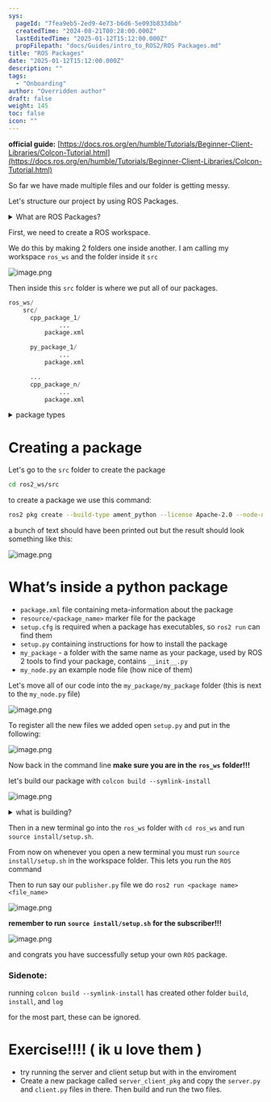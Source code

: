 ```yaml
---
sys:
  pageId: "7fea9eb5-2ed9-4e73-b6d6-5e093b833dbb"
  createdTime: "2024-08-21T00:28:00.000Z"
  lastEditedTime: "2025-01-12T15:12:00.000Z"
  propFilepath: "docs/Guides/intro_to_ROS2/ROS Packages.md"
title: "ROS Packages"
date: "2025-01-12T15:12:00.000Z"
description: ""
tags:
  - "Onboarding"
author: "Overridden author"
draft: false
weight: 145
toc: false
icon: ""
---
```


**official guide:** [https://docs.ros.org/en/humble/Tutorials/Beginner-Client-Libraries/Colcon-Tutorial.html](https://docs.ros.org/en/humble/Tutorials/Beginner-Client-Libraries/Colcon-Tutorial.html)

So far we have made multiple files and our folder is getting messy.

Let's structure our project by using ROS Packages.

<details>

<summary>What are ROS Packages?</summary>

ROS Packages are, as the name implies, packages of code that are highly sharable between ROS developers.

They consist of a folder, `package.xml` file, and source code

```python
      cpp_package_1/
		      ... imagine much code files here ..
          package.xml
```

</details>

First, we need to create a ROS workspace.

We do this by making 2 folders one inside another. I am calling my workspace `ros_ws` and the folder inside it `src`

![image.png](https://prod-files-secure.s3.us-west-2.amazonaws.com/d518164a-d88e-44d1-a4ee-3adb3bd8bce0/70706947-fd18-4537-a67b-e12946812d31/image.png?X-Amz-Algorithm=AWS4-HMAC-SHA256&X-Amz-Content-Sha256=UNSIGNED-PAYLOAD&X-Amz-Credential=ASIAZI2LB466RPJTCRLU%2F20250418%2Fus-west-2%2Fs3%2Faws4_request&X-Amz-Date=20250418T210719Z&X-Amz-Expires=3600&X-Amz-Security-Token=IQoJb3JpZ2luX2VjEPT%2F%2F%2F%2F%2F%2F%2F%2F%2F%2FwEaCXVzLXdlc3QtMiJHMEUCIDtiXxaH9UuqwDDCRETPWjyR5UOrrX5Mfh30c75UeYSuAiEAv7uTqKqNHcRN4rBQaoYfXa%2Fec9GnMMn4WhUaxuB75aIq%2FwMIfRAAGgw2Mzc0MjMxODM4MDUiDOe9q0cgUwfvwRL6FyrcA5eKHzR9DtDrVp%2B91S64MGiOfia9qQfJ5CBw3DvWaFXjMD9g9i14p3FV6Ez7A4S0WMFQPzS%2FSSuC0wFrgL91F3RPEmkgPgoDQxKHzghzsSq2rIOOiKONRrQBrcjMJR6gqmXK0QuVgvs1hntUMahpHzc8UuNoD%2FdlSoBJLiPJP30VYR9u7jp9NPlg3UkuNIIx1%2FldfbRuj4F62F%2FjoqxHOq6Gp1sxqTEEHI42%2Fcajf2Kla1u6cSys7USXbCcEp6RYqdS%2BQon2JcrStYfSBws1Xf5eg0joAKYpVFQEHpTCrK51o0Nyu3h6BD2geXN30ZKpnjLJenT4RQxLzgyGbPKY8EQrQ6DIuTjgKnNaL3sXc2HN5m%2BmQhYp7pDDfiR2guh3rAtcbhHbhIy9k%2FKqfetHfhxGu2YAMix1uaguJlIR1zMoqhnOgGPcVd5kPvifmkt8t0sNINqe6uwtZTFdrSm5o3GepBc1BhydQ9VBFIjDOZdxyS%2FdmQ9LPqH6NsiW2FPaFHpSekxFdlVk6rmE2oFK%2Bi7SxkT%2FkTz4igcQ9srHigUF%2BvHUM87CPVNpmNrJ8IIB3C%2F4wSYGI1JVB8yqWa7dTu1xfB0k19iAJbuJ2u6MA2cd2OgHgINXaXfoD0d2MOLkisAGOqUBlKN6msUGNiYengl%2FDLV0ZD8LI0gl38YOKA%2BXvJ0%2FE4Rht9%2FZIBXg4oaHE66whKKP7SowZXS8FaAH8es4avHWUD%2BEFWnEfn%2By9Yk6bKNu1GgnPt%2FBmPs397mnnF8qRVsBnWCqEgAtznvXpcZBzXmrqe5PvEauWlxF4XptMQr02B2C9vrLAkHJUFqx%2Fh9MCdgPV4aNs6ZeVhjYIyo1aC9TJLB9WjfL&X-Amz-Signature=35a58330cbfbf7fdd11d627e515b41bdc03f0a212b58329abb14da4d6003ee3d&X-Amz-SignedHeaders=host&x-id=GetObject)

Then inside this `src` folder is where we put all of our packages.

```python
ros_ws/
    src/
      cpp_package_1/
		      ...
          package.xml

      py_package_1/
		      ...
          package.xml

      ...
      cpp_package_n/
		      ...
          package.xml

```

<details>

<summary>package types</summary>

packages can be either `C++` or python.

the intern file structure is different for each but for this guide we will stick to creating python packages

</details>

# Creating a package

Let's go to the `src` folder to create the package

```bash
cd ros2_ws/src
```

to create a package we use this command:

```bash
ros2 pkg create --build-type ament_python --license Apache-2.0 --node-name my_node my_package
```

a bunch of text should have been printed out but the result should look something like this:

![image.png](https://prod-files-secure.s3.us-west-2.amazonaws.com/d518164a-d88e-44d1-a4ee-3adb3bd8bce0/e6cf1e3f-8512-4a3e-b131-079f800bf3e8/image.png?X-Amz-Algorithm=AWS4-HMAC-SHA256&X-Amz-Content-Sha256=UNSIGNED-PAYLOAD&X-Amz-Credential=ASIAZI2LB466RPJTCRLU%2F20250418%2Fus-west-2%2Fs3%2Faws4_request&X-Amz-Date=20250418T210719Z&X-Amz-Expires=3600&X-Amz-Security-Token=IQoJb3JpZ2luX2VjEPT%2F%2F%2F%2F%2F%2F%2F%2F%2F%2FwEaCXVzLXdlc3QtMiJHMEUCIDtiXxaH9UuqwDDCRETPWjyR5UOrrX5Mfh30c75UeYSuAiEAv7uTqKqNHcRN4rBQaoYfXa%2Fec9GnMMn4WhUaxuB75aIq%2FwMIfRAAGgw2Mzc0MjMxODM4MDUiDOe9q0cgUwfvwRL6FyrcA5eKHzR9DtDrVp%2B91S64MGiOfia9qQfJ5CBw3DvWaFXjMD9g9i14p3FV6Ez7A4S0WMFQPzS%2FSSuC0wFrgL91F3RPEmkgPgoDQxKHzghzsSq2rIOOiKONRrQBrcjMJR6gqmXK0QuVgvs1hntUMahpHzc8UuNoD%2FdlSoBJLiPJP30VYR9u7jp9NPlg3UkuNIIx1%2FldfbRuj4F62F%2FjoqxHOq6Gp1sxqTEEHI42%2Fcajf2Kla1u6cSys7USXbCcEp6RYqdS%2BQon2JcrStYfSBws1Xf5eg0joAKYpVFQEHpTCrK51o0Nyu3h6BD2geXN30ZKpnjLJenT4RQxLzgyGbPKY8EQrQ6DIuTjgKnNaL3sXc2HN5m%2BmQhYp7pDDfiR2guh3rAtcbhHbhIy9k%2FKqfetHfhxGu2YAMix1uaguJlIR1zMoqhnOgGPcVd5kPvifmkt8t0sNINqe6uwtZTFdrSm5o3GepBc1BhydQ9VBFIjDOZdxyS%2FdmQ9LPqH6NsiW2FPaFHpSekxFdlVk6rmE2oFK%2Bi7SxkT%2FkTz4igcQ9srHigUF%2BvHUM87CPVNpmNrJ8IIB3C%2F4wSYGI1JVB8yqWa7dTu1xfB0k19iAJbuJ2u6MA2cd2OgHgINXaXfoD0d2MOLkisAGOqUBlKN6msUGNiYengl%2FDLV0ZD8LI0gl38YOKA%2BXvJ0%2FE4Rht9%2FZIBXg4oaHE66whKKP7SowZXS8FaAH8es4avHWUD%2BEFWnEfn%2By9Yk6bKNu1GgnPt%2FBmPs397mnnF8qRVsBnWCqEgAtznvXpcZBzXmrqe5PvEauWlxF4XptMQr02B2C9vrLAkHJUFqx%2Fh9MCdgPV4aNs6ZeVhjYIyo1aC9TJLB9WjfL&X-Amz-Signature=25d7654b4ca5c579b62fc7300a01ca2258ec7a1dda229d86ddb67a1181a297c5&X-Amz-SignedHeaders=host&x-id=GetObject)

# What’s inside a python package

- `package.xml` file containing meta-information about the package
- `resource/<package_name>` marker file for the package
- `setup.cfg` is required when a package has executables, so `ros2 run` can find them
- `setup.py` containing instructions for how to install the package
- `my_package` - a folder with the same name as your package, used by ROS 2 tools to find your package, contains `__init__.py`
- `my_node.py` an example node file (how nice of them)

Let's move all of our code into the `my_package/my_package` folder (this is next to the `my_node.py` file)

![image.png](https://prod-files-secure.s3.us-west-2.amazonaws.com/d518164a-d88e-44d1-a4ee-3adb3bd8bce0/9ce58f11-0da9-4d3e-b86d-506a9685d378/image.png?X-Amz-Algorithm=AWS4-HMAC-SHA256&X-Amz-Content-Sha256=UNSIGNED-PAYLOAD&X-Amz-Credential=ASIAZI2LB466RPJTCRLU%2F20250418%2Fus-west-2%2Fs3%2Faws4_request&X-Amz-Date=20250418T210719Z&X-Amz-Expires=3600&X-Amz-Security-Token=IQoJb3JpZ2luX2VjEPT%2F%2F%2F%2F%2F%2F%2F%2F%2F%2FwEaCXVzLXdlc3QtMiJHMEUCIDtiXxaH9UuqwDDCRETPWjyR5UOrrX5Mfh30c75UeYSuAiEAv7uTqKqNHcRN4rBQaoYfXa%2Fec9GnMMn4WhUaxuB75aIq%2FwMIfRAAGgw2Mzc0MjMxODM4MDUiDOe9q0cgUwfvwRL6FyrcA5eKHzR9DtDrVp%2B91S64MGiOfia9qQfJ5CBw3DvWaFXjMD9g9i14p3FV6Ez7A4S0WMFQPzS%2FSSuC0wFrgL91F3RPEmkgPgoDQxKHzghzsSq2rIOOiKONRrQBrcjMJR6gqmXK0QuVgvs1hntUMahpHzc8UuNoD%2FdlSoBJLiPJP30VYR9u7jp9NPlg3UkuNIIx1%2FldfbRuj4F62F%2FjoqxHOq6Gp1sxqTEEHI42%2Fcajf2Kla1u6cSys7USXbCcEp6RYqdS%2BQon2JcrStYfSBws1Xf5eg0joAKYpVFQEHpTCrK51o0Nyu3h6BD2geXN30ZKpnjLJenT4RQxLzgyGbPKY8EQrQ6DIuTjgKnNaL3sXc2HN5m%2BmQhYp7pDDfiR2guh3rAtcbhHbhIy9k%2FKqfetHfhxGu2YAMix1uaguJlIR1zMoqhnOgGPcVd5kPvifmkt8t0sNINqe6uwtZTFdrSm5o3GepBc1BhydQ9VBFIjDOZdxyS%2FdmQ9LPqH6NsiW2FPaFHpSekxFdlVk6rmE2oFK%2Bi7SxkT%2FkTz4igcQ9srHigUF%2BvHUM87CPVNpmNrJ8IIB3C%2F4wSYGI1JVB8yqWa7dTu1xfB0k19iAJbuJ2u6MA2cd2OgHgINXaXfoD0d2MOLkisAGOqUBlKN6msUGNiYengl%2FDLV0ZD8LI0gl38YOKA%2BXvJ0%2FE4Rht9%2FZIBXg4oaHE66whKKP7SowZXS8FaAH8es4avHWUD%2BEFWnEfn%2By9Yk6bKNu1GgnPt%2FBmPs397mnnF8qRVsBnWCqEgAtznvXpcZBzXmrqe5PvEauWlxF4XptMQr02B2C9vrLAkHJUFqx%2Fh9MCdgPV4aNs6ZeVhjYIyo1aC9TJLB9WjfL&X-Amz-Signature=8817725a381b83d52928be9130edc218bcc516df11815103208c6e12f6913c74&X-Amz-SignedHeaders=host&x-id=GetObject)

To register all the new files we added open `setup.py` and put in the following:

![image.png](https://prod-files-secure.s3.us-west-2.amazonaws.com/d518164a-d88e-44d1-a4ee-3adb3bd8bce0/1cd7c262-4cae-4496-9d75-c178537d24a2/image.png?X-Amz-Algorithm=AWS4-HMAC-SHA256&X-Amz-Content-Sha256=UNSIGNED-PAYLOAD&X-Amz-Credential=ASIAZI2LB466RPJTCRLU%2F20250418%2Fus-west-2%2Fs3%2Faws4_request&X-Amz-Date=20250418T210719Z&X-Amz-Expires=3600&X-Amz-Security-Token=IQoJb3JpZ2luX2VjEPT%2F%2F%2F%2F%2F%2F%2F%2F%2F%2FwEaCXVzLXdlc3QtMiJHMEUCIDtiXxaH9UuqwDDCRETPWjyR5UOrrX5Mfh30c75UeYSuAiEAv7uTqKqNHcRN4rBQaoYfXa%2Fec9GnMMn4WhUaxuB75aIq%2FwMIfRAAGgw2Mzc0MjMxODM4MDUiDOe9q0cgUwfvwRL6FyrcA5eKHzR9DtDrVp%2B91S64MGiOfia9qQfJ5CBw3DvWaFXjMD9g9i14p3FV6Ez7A4S0WMFQPzS%2FSSuC0wFrgL91F3RPEmkgPgoDQxKHzghzsSq2rIOOiKONRrQBrcjMJR6gqmXK0QuVgvs1hntUMahpHzc8UuNoD%2FdlSoBJLiPJP30VYR9u7jp9NPlg3UkuNIIx1%2FldfbRuj4F62F%2FjoqxHOq6Gp1sxqTEEHI42%2Fcajf2Kla1u6cSys7USXbCcEp6RYqdS%2BQon2JcrStYfSBws1Xf5eg0joAKYpVFQEHpTCrK51o0Nyu3h6BD2geXN30ZKpnjLJenT4RQxLzgyGbPKY8EQrQ6DIuTjgKnNaL3sXc2HN5m%2BmQhYp7pDDfiR2guh3rAtcbhHbhIy9k%2FKqfetHfhxGu2YAMix1uaguJlIR1zMoqhnOgGPcVd5kPvifmkt8t0sNINqe6uwtZTFdrSm5o3GepBc1BhydQ9VBFIjDOZdxyS%2FdmQ9LPqH6NsiW2FPaFHpSekxFdlVk6rmE2oFK%2Bi7SxkT%2FkTz4igcQ9srHigUF%2BvHUM87CPVNpmNrJ8IIB3C%2F4wSYGI1JVB8yqWa7dTu1xfB0k19iAJbuJ2u6MA2cd2OgHgINXaXfoD0d2MOLkisAGOqUBlKN6msUGNiYengl%2FDLV0ZD8LI0gl38YOKA%2BXvJ0%2FE4Rht9%2FZIBXg4oaHE66whKKP7SowZXS8FaAH8es4avHWUD%2BEFWnEfn%2By9Yk6bKNu1GgnPt%2FBmPs397mnnF8qRVsBnWCqEgAtznvXpcZBzXmrqe5PvEauWlxF4XptMQr02B2C9vrLAkHJUFqx%2Fh9MCdgPV4aNs6ZeVhjYIyo1aC9TJLB9WjfL&X-Amz-Signature=4beb93a24b55ea15c6090d45c51ef8b3657aa8b6d6bf1c6b48ab3c2ff1aa22be&X-Amz-SignedHeaders=host&x-id=GetObject)

Now back in the command line **make sure you are in the** **`ros_ws`** **folder!!!**

let's build our package with `colcon build --symlink-install`

![image.png](https://prod-files-secure.s3.us-west-2.amazonaws.com/d518164a-d88e-44d1-a4ee-3adb3bd8bce0/2f2a0d27-b173-48fd-b189-5f5c0ce65619/image.png?X-Amz-Algorithm=AWS4-HMAC-SHA256&X-Amz-Content-Sha256=UNSIGNED-PAYLOAD&X-Amz-Credential=ASIAZI2LB466RPJTCRLU%2F20250418%2Fus-west-2%2Fs3%2Faws4_request&X-Amz-Date=20250418T210719Z&X-Amz-Expires=3600&X-Amz-Security-Token=IQoJb3JpZ2luX2VjEPT%2F%2F%2F%2F%2F%2F%2F%2F%2F%2FwEaCXVzLXdlc3QtMiJHMEUCIDtiXxaH9UuqwDDCRETPWjyR5UOrrX5Mfh30c75UeYSuAiEAv7uTqKqNHcRN4rBQaoYfXa%2Fec9GnMMn4WhUaxuB75aIq%2FwMIfRAAGgw2Mzc0MjMxODM4MDUiDOe9q0cgUwfvwRL6FyrcA5eKHzR9DtDrVp%2B91S64MGiOfia9qQfJ5CBw3DvWaFXjMD9g9i14p3FV6Ez7A4S0WMFQPzS%2FSSuC0wFrgL91F3RPEmkgPgoDQxKHzghzsSq2rIOOiKONRrQBrcjMJR6gqmXK0QuVgvs1hntUMahpHzc8UuNoD%2FdlSoBJLiPJP30VYR9u7jp9NPlg3UkuNIIx1%2FldfbRuj4F62F%2FjoqxHOq6Gp1sxqTEEHI42%2Fcajf2Kla1u6cSys7USXbCcEp6RYqdS%2BQon2JcrStYfSBws1Xf5eg0joAKYpVFQEHpTCrK51o0Nyu3h6BD2geXN30ZKpnjLJenT4RQxLzgyGbPKY8EQrQ6DIuTjgKnNaL3sXc2HN5m%2BmQhYp7pDDfiR2guh3rAtcbhHbhIy9k%2FKqfetHfhxGu2YAMix1uaguJlIR1zMoqhnOgGPcVd5kPvifmkt8t0sNINqe6uwtZTFdrSm5o3GepBc1BhydQ9VBFIjDOZdxyS%2FdmQ9LPqH6NsiW2FPaFHpSekxFdlVk6rmE2oFK%2Bi7SxkT%2FkTz4igcQ9srHigUF%2BvHUM87CPVNpmNrJ8IIB3C%2F4wSYGI1JVB8yqWa7dTu1xfB0k19iAJbuJ2u6MA2cd2OgHgINXaXfoD0d2MOLkisAGOqUBlKN6msUGNiYengl%2FDLV0ZD8LI0gl38YOKA%2BXvJ0%2FE4Rht9%2FZIBXg4oaHE66whKKP7SowZXS8FaAH8es4avHWUD%2BEFWnEfn%2By9Yk6bKNu1GgnPt%2FBmPs397mnnF8qRVsBnWCqEgAtznvXpcZBzXmrqe5PvEauWlxF4XptMQr02B2C9vrLAkHJUFqx%2Fh9MCdgPV4aNs6ZeVhjYIyo1aC9TJLB9WjfL&X-Amz-Signature=1e5611c6e24b07b34ce8493d1b04447652dfe8baafae17fdd4a1f1bf80bca513&X-Amz-SignedHeaders=host&x-id=GetObject)

<details>

<summary>what is building?</summary>

if you are a CS major at Rose-Hulman you will learn the answer to this in CSSE132

but TLDR; is it combines all the code files into one program that can be run easily 

</details>

Then in a new terminal go into the `ros_ws` folder with `cd ros_ws` and run `source install/setup.sh`. 

From now on whenever you open a new terminal you must run `source install/setup.sh` in the workspace folder. This lets you run the `ROS` command

Then to run say our `publisher.py` file we do `ros2 run <package name> <file_name>`

![image.png](https://prod-files-secure.s3.us-west-2.amazonaws.com/d518164a-d88e-44d1-a4ee-3adb3bd8bce0/4f4b1219-3a44-4632-aa0a-ce3471699f59/image.png?X-Amz-Algorithm=AWS4-HMAC-SHA256&X-Amz-Content-Sha256=UNSIGNED-PAYLOAD&X-Amz-Credential=ASIAZI2LB466RPJTCRLU%2F20250418%2Fus-west-2%2Fs3%2Faws4_request&X-Amz-Date=20250418T210719Z&X-Amz-Expires=3600&X-Amz-Security-Token=IQoJb3JpZ2luX2VjEPT%2F%2F%2F%2F%2F%2F%2F%2F%2F%2FwEaCXVzLXdlc3QtMiJHMEUCIDtiXxaH9UuqwDDCRETPWjyR5UOrrX5Mfh30c75UeYSuAiEAv7uTqKqNHcRN4rBQaoYfXa%2Fec9GnMMn4WhUaxuB75aIq%2FwMIfRAAGgw2Mzc0MjMxODM4MDUiDOe9q0cgUwfvwRL6FyrcA5eKHzR9DtDrVp%2B91S64MGiOfia9qQfJ5CBw3DvWaFXjMD9g9i14p3FV6Ez7A4S0WMFQPzS%2FSSuC0wFrgL91F3RPEmkgPgoDQxKHzghzsSq2rIOOiKONRrQBrcjMJR6gqmXK0QuVgvs1hntUMahpHzc8UuNoD%2FdlSoBJLiPJP30VYR9u7jp9NPlg3UkuNIIx1%2FldfbRuj4F62F%2FjoqxHOq6Gp1sxqTEEHI42%2Fcajf2Kla1u6cSys7USXbCcEp6RYqdS%2BQon2JcrStYfSBws1Xf5eg0joAKYpVFQEHpTCrK51o0Nyu3h6BD2geXN30ZKpnjLJenT4RQxLzgyGbPKY8EQrQ6DIuTjgKnNaL3sXc2HN5m%2BmQhYp7pDDfiR2guh3rAtcbhHbhIy9k%2FKqfetHfhxGu2YAMix1uaguJlIR1zMoqhnOgGPcVd5kPvifmkt8t0sNINqe6uwtZTFdrSm5o3GepBc1BhydQ9VBFIjDOZdxyS%2FdmQ9LPqH6NsiW2FPaFHpSekxFdlVk6rmE2oFK%2Bi7SxkT%2FkTz4igcQ9srHigUF%2BvHUM87CPVNpmNrJ8IIB3C%2F4wSYGI1JVB8yqWa7dTu1xfB0k19iAJbuJ2u6MA2cd2OgHgINXaXfoD0d2MOLkisAGOqUBlKN6msUGNiYengl%2FDLV0ZD8LI0gl38YOKA%2BXvJ0%2FE4Rht9%2FZIBXg4oaHE66whKKP7SowZXS8FaAH8es4avHWUD%2BEFWnEfn%2By9Yk6bKNu1GgnPt%2FBmPs397mnnF8qRVsBnWCqEgAtznvXpcZBzXmrqe5PvEauWlxF4XptMQr02B2C9vrLAkHJUFqx%2Fh9MCdgPV4aNs6ZeVhjYIyo1aC9TJLB9WjfL&X-Amz-Signature=d437549b01c653b8cb074748615f704ab7831ed066baa3cd2fcaaf6ffd341c19&X-Amz-SignedHeaders=host&x-id=GetObject)

**remember to run** **`source install/setup.sh`** **for the subscriber!!!**

![image.png](https://prod-files-secure.s3.us-west-2.amazonaws.com/d518164a-d88e-44d1-a4ee-3adb3bd8bce0/02121119-dad4-49ec-8356-c956108b4243/image.png?X-Amz-Algorithm=AWS4-HMAC-SHA256&X-Amz-Content-Sha256=UNSIGNED-PAYLOAD&X-Amz-Credential=ASIAZI2LB466RPJTCRLU%2F20250418%2Fus-west-2%2Fs3%2Faws4_request&X-Amz-Date=20250418T210719Z&X-Amz-Expires=3600&X-Amz-Security-Token=IQoJb3JpZ2luX2VjEPT%2F%2F%2F%2F%2F%2F%2F%2F%2F%2FwEaCXVzLXdlc3QtMiJHMEUCIDtiXxaH9UuqwDDCRETPWjyR5UOrrX5Mfh30c75UeYSuAiEAv7uTqKqNHcRN4rBQaoYfXa%2Fec9GnMMn4WhUaxuB75aIq%2FwMIfRAAGgw2Mzc0MjMxODM4MDUiDOe9q0cgUwfvwRL6FyrcA5eKHzR9DtDrVp%2B91S64MGiOfia9qQfJ5CBw3DvWaFXjMD9g9i14p3FV6Ez7A4S0WMFQPzS%2FSSuC0wFrgL91F3RPEmkgPgoDQxKHzghzsSq2rIOOiKONRrQBrcjMJR6gqmXK0QuVgvs1hntUMahpHzc8UuNoD%2FdlSoBJLiPJP30VYR9u7jp9NPlg3UkuNIIx1%2FldfbRuj4F62F%2FjoqxHOq6Gp1sxqTEEHI42%2Fcajf2Kla1u6cSys7USXbCcEp6RYqdS%2BQon2JcrStYfSBws1Xf5eg0joAKYpVFQEHpTCrK51o0Nyu3h6BD2geXN30ZKpnjLJenT4RQxLzgyGbPKY8EQrQ6DIuTjgKnNaL3sXc2HN5m%2BmQhYp7pDDfiR2guh3rAtcbhHbhIy9k%2FKqfetHfhxGu2YAMix1uaguJlIR1zMoqhnOgGPcVd5kPvifmkt8t0sNINqe6uwtZTFdrSm5o3GepBc1BhydQ9VBFIjDOZdxyS%2FdmQ9LPqH6NsiW2FPaFHpSekxFdlVk6rmE2oFK%2Bi7SxkT%2FkTz4igcQ9srHigUF%2BvHUM87CPVNpmNrJ8IIB3C%2F4wSYGI1JVB8yqWa7dTu1xfB0k19iAJbuJ2u6MA2cd2OgHgINXaXfoD0d2MOLkisAGOqUBlKN6msUGNiYengl%2FDLV0ZD8LI0gl38YOKA%2BXvJ0%2FE4Rht9%2FZIBXg4oaHE66whKKP7SowZXS8FaAH8es4avHWUD%2BEFWnEfn%2By9Yk6bKNu1GgnPt%2FBmPs397mnnF8qRVsBnWCqEgAtznvXpcZBzXmrqe5PvEauWlxF4XptMQr02B2C9vrLAkHJUFqx%2Fh9MCdgPV4aNs6ZeVhjYIyo1aC9TJLB9WjfL&X-Amz-Signature=b2997e26c66dfe094a0c8b40048820667e822ecef05a012ca9d3c17077b982b8&X-Amz-SignedHeaders=host&x-id=GetObject)

and congrats you have successfully setup your own `ROS` package.

### Sidenote:

running `colcon build --symlink-install` has created other folder `build`, `install`, and `log`

for the most part, these can be ignored.

# Exercise!!!! ( ik u love them )

- try running the server and client setup but with in the enviroment
- Create a new package called `server_client_pkg` and copy the `server.py` and `client.py` files in there. Then build and run the two files.
